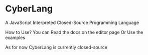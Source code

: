 # CyberLang
A JavaScript Interpreted Closed-Source Programming Language

How to Use?
You can Read the docs on the editor page 
Or
Use the examples

As for now CyberLang is currently closed-source
